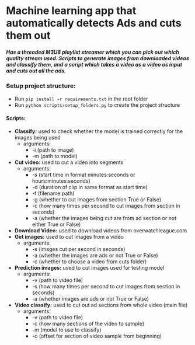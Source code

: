 # Machine learning app that automatically detects Ads and cuts them out

##### Has a threaded M3U8 playlist streamer which you can pick out which quality stream used. Scripts to generate images from downloaded videos and classify them, and a script which takes a video as a video as input and cuts out all the ads.

### Setup project structure: 
   - Run `pip install -r requirements.txt` in the root folder
   - Run `python scripts/setup_folders.py` to create the project structure

#### Scripts:
   - **Classify:** used to check whether the model is trained correctly for the images being used
     - arguments: 
		  + -i (path to image) 
		  + -m (path to model)
   - **Cut video:** used to cut a video into segments
     - arguments: 
		  + -s (start time in format minutes:seconds or hours:minutes:seconds) 
		  + -d (duration of clip in same format as start time)
		  + -f (filename path)
		  + -g (whether to cut images from section True or False)
		  + -c (how many times per second to cut images from section in seconds)
		  + -a (whether the images being cut are from ad section or not either True or False)
   - **Download Video:** used to download videos from overwatchleague.com
   - **Get images:** used to cut images from a video
     - arguments: 
		  + -s (images cut per second in seconds)
		  + -a (whether the images are ads or not True or False)
		  + -c (whether to choose a video from cuts folder)
   - **Prediction images:** used to cut images used for testing model
     - arguments: 
		  + -v (path to video file)
		  + -s (how many times per second to cut images from section in seconds)
		  + -a (whether images are ads or not True or False)
   - **Video classify:** used to cut out ad sections from whole video (main file)
     - arguments: 
		  + -v (path to video file)
		  + -c (how many sections of the video to sample)
		  + -m (model to use to classify)
		  + -o (offset for section of video sample from beginning)
